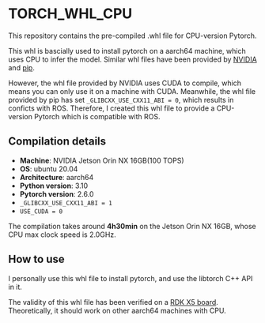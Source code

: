 # TORCH_WHL_CPU

This repository contains the pre-compiled .whl file for CPU-version Pytorch. 

This whl is bascially used to install pytorch on a aarch64 machine, which uses CPU to infer the model. Similar whl files have been provided by [NVIDIA](https://forums.developer.nvidia.com/t/pytorch-for-jetson/72048) and [pip](https://pypi.org/project/torch/2.5.0/#files).

However, the whl file provided by NVIDIA uses CUDA to compile, which means you can only use it on a machine with CUDA. Meanwhile, the whl file provided by pip has set `_GLIBCXX_USE_CXX11_ABI = 0`, which results in conficts with ROS. Therefore, I created this whl file to provide a CPU-version Pytorch which is compatible with ROS.

## Compilation details

- **Machine**: NVIDIA Jetson Orin NX 16GB(100 TOPS)
- **OS**: ubuntu 20.04
- **Architecture**: aarch64
- **Python version**: 3.10
- **Pytorch version**: 2.6.0
- `_GLIBCXX_USE_CXX11_ABI = 1`
- `USE_CUDA = 0`

The compilation takes around **4h30min** on the Jetson Orin NX 16GB, whose CPU max clock speed is 2.0GHz.

## How to use

I personally use this whl file to install pytorch, and use the libtorch C++ API in it.

The validity of this whl file has been verified on a [RDK X5 board](https://developer.d-robotics.cc/rdkx5). Theoretically, it should work on other aarch64 machines with CPU.